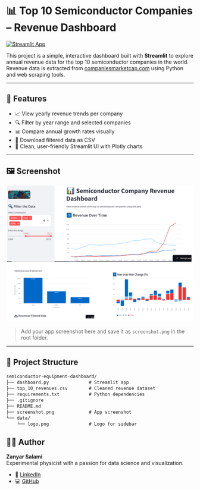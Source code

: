 # 📊 Top 10 Semiconductor Companies – Revenue Dashboard

[![Streamlit App](https://img.shields.io/badge/View%20Live%20App-Streamlit-brightgreen?logo=streamlit)](https://dashboard-semiconductor-revenue.streamlit.app/)

This project is a simple, interactive dashboard built with **Streamlit** to explore annual revenue data for the top 10 semiconductor companies in the world.  
Revenue data is extracted from [companiesmarketcap.com](https://companiesmarketcap.com/) using Python and web scraping tools.

---

## 🚀 Features

- 📈 View yearly revenue trends per company
- 🔍 Filter by year range and selected companies
- 📊 Compare annual growth rates visually
- 💾 Download filtered data as CSV
- 🧼 Clean, user-friendly Streamlit UI with Plotly charts

---

## 🖼️ Screenshot

![App Screenshot](screenshots/screenshot.png)  
> Add your app screenshot here and save it as `screenshot.png` in the root folder.

---

## 📁 Project Structure

```text
semiconductor-equipment-dashboard/
├── dashboard.py               # Streamlit app
├── top_10_revenues.csv        # Cleaned revenue dataset
├── requirements.txt           # Python dependencies
├── .gitignore
├── README.md
├── screenshot.png             # App screenshot
└── data/
    └── logo.png               # Logo for sidebar
```
## 👨‍💻 Author

**Zanyar Salami**  
Experimental physicist with a passion for data science and visualization.

- 🔗 [LinkedIn](https://www.linkedin.com/in/zanyar-salami-5707b581/)
- 💻 [GitHub](https://github.com/Zanyarsalami)
